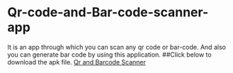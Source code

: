 # Qr-code-and-Bar-code-scanner-app
It is an app through which you can scan any qr code or bar-code. And also you can generate bar code by using this application.
##Click below to download the apk file.
[Qr and Barcode Scanner](https://github.com/hackrx/Qr-code-and-Bar-code-scanner-app/releases/download/Qr%26Barcode/Qr.BarcodeScanner.apk)
